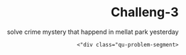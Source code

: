 # Challeng-3
solve crime mystery that happend in mellat park yesterday
 <body dir="rtl">
    
  <noscript><iframe src="https://www.googletagmanager.com/ns.html?id=GTM-TDRQP6V" height="0" width="0"
    style="display:none;visibility:hidden"></iframe></noscript>


    <div class="qu-problem-segment">
      

<div style="display: none;" id="description_md-2491">+ محدودیت زمان: ۱ ثانیه
+ محدودیت حافظه: ۲۵۶ مگابایت

----------
یک جنازه‌ در پارک ملت پیدا شده است. طبق گفته‌های پزشک قانونی، مقتول به وسیله‌ی شات-گان کشته شده و شلیک گلوله‌ی شات-گان در یک لحظه بین لحظه‌ی $L$ و لحظه‌ی $R$ (شامل این دو لحظه) اتفاق افتاده است. کاراگاه شمس می‌خواهد حداقل و حداکثر تعداد ممکن برای افراد حاضر در پارک هنگام شلیک گلوله را بداند. همکار کارآگاه شمس، مادام، لیستی از مظنونین تهیه کرده و طی بازپرسی متوجه شده که مظنون $i$ام از لحظه‌ی $l_i$ تا لحظه‌ی $r_i$(شامل این دو لحظه)، در پارک حضور داشته است. مادام می‌خواهد با استفاده از این اطلاعات اعداد مدنظر کاراگاه شمس را به او بگوید. البته این کار ساده‌ای نیست، پس به او کمک کنید!

**شلیک میتواند در لحظه‌ای اعشاری اتفاق بیفتد.**

# ورودی
خط اول ورودی شامل دو عدد $L$ و $R$ است.

خط دوم شامل عدد $n$ است که بیانگر تعداد مظنونین واقعه می‌باشد. سپس در $n$ خط بعد هریک شامل دو عدد $l_i$ و $r_i$ است.

$$0 \le L \le R \le 10^9$$

$$0 \le l_i \le r_i \le 10^9$$

$$1 \le n \le 5000$$

# خروجی
تنها خط خروجی باید شامل دو عدد باشد که برابر با کمترین و بیشترین تعداد ممکن برای افراد حاضر در لحظه‌ی شلیک شات-گان هستند.

# ورودی نمونه

```
6 10
4
1 8
6 8
7 10
8 9
```
# خروجی نمونه

```
1 4
```</div>
<div>
    <div class="ui center aligned fluid container">
        <h1>جنایت</h1>
    </div>
    <br/>
    <div class="description-html" id="description_html-2491"></div>
</div>

<script type="text/javascript">
    document.addEventListener('DOMContentLoaded', function() {
        render_problem_text('description_md-2491', 'description_html-2491');
    });
</script>
    </div>
    <script>
      document.addEventListener('DOMContentLoaded', function() {
        // open all <details> tags
        $('details').attr('open', '');
        // print!
        window.print();
      });
    </script>
  </body>
